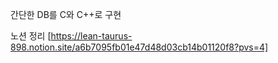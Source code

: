간단한 DB를 C와 C++로 구현

노션 정리 [https://lean-taurus-898.notion.site/a6b7095fb01e47d48d03cb14b01120f8?pvs=4]
